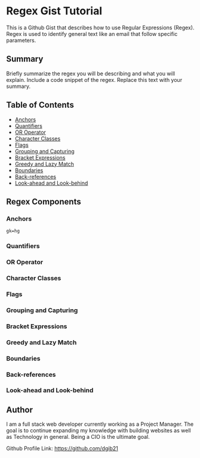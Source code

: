 # Regex Gist Tutorial 

This is a Github Gist that describes how to use Regular Expressions (Regex).  
Regex is used to identify general text like an email that follow specific parameters. 

## Summary

Briefly summarize the regex you will be describing and what you will explain. Include a code snippet of the regex. Replace this text with your summary.

## Table of Contents

- [Anchors](#anchors)
- [Quantifiers](#quantifiers)
- [OR Operator](#or-operator)
- [Character Classes](#character-classes)
- [Flags](#flags)
- [Grouping and Capturing](#grouping-and-capturing)
- [Bracket Expressions](#bracket-expressions)
- [Greedy and Lazy Match](#greedy-and-lazy-match)
- [Boundaries](#boundaries)
- [Back-references](#back-references)
- [Look-ahead and Look-behind](#look-ahead-and-look-behind)

## Regex Components

### Anchors
```gk=hg```
### Quantifiers

### OR Operator

### Character Classes

### Flags

### Grouping and Capturing

### Bracket Expressions

### Greedy and Lazy Match

### Boundaries

### Back-references

### Look-ahead and Look-behind


## Author


I am a full stack web developer currently working as a Project Manager. The goal is to continue expanding my knowledge with building websites as well as Technology in general.  Being a CIO is the ultimate goal.  

Github Profile Link: https://github.com/dgib21
